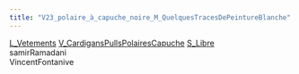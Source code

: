 ```yaml
---
title: "V23_polaire_à_capuche_noire_M_QuelquesTracesDePeintureBlanche"
---
```


[L_Vetements](notes/equipements/L_Vetements.md) [V_CardigansPullsPolairesCapuche](notes/equipements/vetements/V_CardigansPullsPolairesCapuche.md) [S_Libre](notes/statut/S_Libre.md)\
samirRamadani\
VincentFontanive